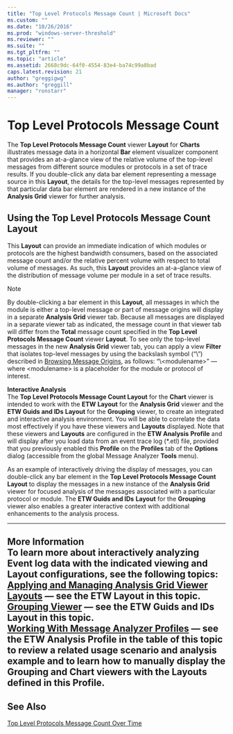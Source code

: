 ```yaml
---
title: "Top Level Protocols Message Count | Microsoft Docs"
ms.custom: ""
ms.date: "10/26/2016"
ms.prod: "windows-server-threshold"
ms.reviewer: ""
ms.suite: ""
ms.tgt_pltfrm: ""
ms.topic: "article"
ms.assetid: 2668c9dc-64f0-4554-83e4-ba74c99a8bad
caps.latest.revision: 21
author: "greggigwg"
ms.author: "greggill"
manager: "ronstarr"
---
```

# Top Level Protocols Message Count
The **Top Level Protocols Message Count** viewer **Layout** for **Charts** illustrates message data in a horizontal **Bar** element visualizer component that provides an at-a-glance view of the relative volume of the top-level messages from different source modules or protocols in a set of trace results. If you double-click any data bar element representing a message source in this **Layout**, the details for the top-level messages represented by that particular data bar element are rendered in a new instance of the  **Analysis Grid** viewer for further analysis.  
  
## Using the Top Level Protocols Message Count Layout  
 This **Layout** can provide an immediate indication of which modules or protocols are the highest bandwidth consumers, based on the associated message count and/or the relative percent volume with respect to total volume of messages. As such, this **Layout** provides an at-a-glance view of the distribution of message volume per module in a set of trace results.  
  
> [!NOTE]
>  By double-clicking a bar element in this **Layout**, all messages in which the module is either a top-level message or part of message origins will display in a separate **Analysis Grid** viewer tab. Because all messages are displayed in a separate viewer tab as indicated, the message count in that viewer tab will differ from the **Total** message count specified in the **Top Level Protocols Message Count** viewer **Layout**. To see only the top-level messages in the new **Analysis Grid** viewer tab, you can apply a view **Filter** that isolates top-level messages by using the backslash symbol (“\”) described in [Browsing Message Origins](using-the-filtering-language.md#BKMK_BrowseMessageOrigins), as follows:  “\\<modulename\>” — where \<modulename> is a placeholder for the module or protocol of interest.  
  
 **Interactive Analysis**   
The **Top Level Protocols Message Count Layout** for the **Chart** viewer is intended to work with the **ETW** **Layout** for the **Analysis Grid** viewer and the **ETW Guids and IDs** **Layout** for the **Grouping** viewer, to create an integrated and interactive analysis environment. You will be able to correlate the data most effectively if you have these viewers and **Layouts** displayed. Note that these viewers and **Layouts** are configured in the **ETW Analysis** **Profile** and will display after you  load data from an event trace log (\*.etl) file, provided that you previously enabled this **Profile** on the **Profiles** tab of the **Options** dialog (accessible from the global Message Analyzer **Tools** menu).  
  
 As an example of interactively driving the display of messages, you can double-click any bar element in the **Top Level Protocols Message Count** **Layout** to display the messages in a new instance of the **Analysis Grid** viewer for focused analysis of the messages associated with a particular protocol or module. The **ETW Guids and IDs** **Layout** for the **Grouping** viewer also enables a greater interactive context with additional enhancements to the analysis process.  
  
---  
  
 **More Information**   
 **To learn more** about interactively analyzing Event log data with the indicated viewing and **Layout** configurations, see the following topics:  
[Applying and Managing Analysis Grid Viewer Layouts](applying-and-managing-analysis-grid-viewer-layouts.md) — see the **ETW** **Layout** in this topic.  
[Grouping Viewer](grouping-viewer.md) — see the **ETW Guids and IDs** **Layout** in this topic.  
[Working With Message Analyzer Profiles](working-with-message-analyzer-profiles.md) — see the **ETW Analysis** **Profile** in the table of this topic to review a related usage scenario and analysis example and to learn how to manually display the **Grouping** and **Chart** viewers with the **Layouts** defined in this **Profile**.  
---  
  
## See Also  
 [Top Level Protocols Message Count Over Time](top-level-protocols-message-count-over-time.md)